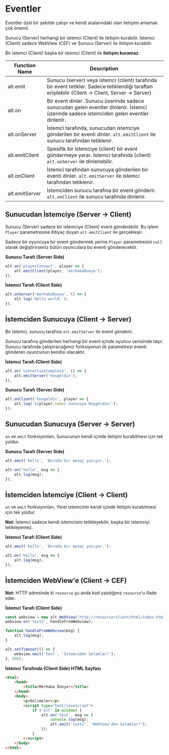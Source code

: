 # Eventler

Eventler özel bir şekilde çalışır ve kendi aralarındaki olan iletişimi anlamak çok önemli.

Sunucu (Server) herhangi bir istemci (Client) ile iletişim kurabilir.
İstemci (Client) sadece WebView (CEF) ve Sunucu (Server) ile iletişim kurabilir. 

Bir istemci (Client) başka bir istemci (Client) ile **iletişim kuramaz**.


| Function Name  | Description                                                                                |
| -------------- | ------------------------------------------------------------------------------------------ |
| alt.emit       | Sunucu (server) veya istemci (client) tarafında bir event tetikler. Sadece tetiklendiği taraftan erişilebilir (Client -> Client, Server -> Server) |
| alt.on         | Bir event dinler. Sunucu üzerinde sadece sunucudan gelen eventler dinlenir. İstemci üzerinde sadece istemciden gelen eventler dinlenir. |
| alt.onServer   | İstemci tarafında, sunucudan istemciye gönderilen bir eventi dinler. `alt.emitClient` ile sunucu tarafından tetiklenir. |
| alt.emitClient | Spesifik bir istemciye (client) bir event göndermeye yarar. İstemci tarafında (client) `alt.onServer` ile dinlenebilir. |
| alt.onClient   | İstemci tarafından sunucuya gönderilen bir eventi dinler. `alt.emitServer` ile istemci tarafından tetiklenir. |
| alt.emitServer | İstemciden sunucu tarafına bir event gönderir. `alt.onClient` ile sunucu tarafında dinlenir. |

## Sunucudan İstemciye (Server -> Client)

Sunucu (Server) sadece bir istemciye (Client) event gönderebilir. Bu işlem `Player` parametresine ihtiyaç duyan `alt.emitClient` ile gerçekleşir.

Sadece bir oyuncuya bir event göndermek yerine `Player` parametresini `null` olarak değiştirirseniz bütün oyunculara bu eventi gönderecektir.

**Sunucu Tarafı (Server Side)**

```js
alt.on('playerConnect', player => {
    alt.emitClient(player, 'merhabaDunya');
});
```

**İstemci Tarafı (Client Side)**

```js
alt.onServer('merhabaDunya', () => {
    alt.log('Hello world.');
});
```

## İstemciden Sunucuya (Client -> Server)

Bir istemci, sunucu tarafına `alt.emitServer` ile event gönderir.

Sunucu tarafına gönderilen herhangi bir event içinde oyuncu verisinide taşır. Sunucu tarafında çalıştıracağımız fonksiyonun ilk parametresi eventi gönderen oyuncunun kendisi olacaktır.

**İstemci Tarafı (Client Side)**

```js
alt.on('connectionComplete', () => {
    alt.emitServer('hosgeldin');
});
```

**Sunucu Tarafı (Server Side)**

```js
alt.onClient('hosgeldin', player => {
    alt.log(`${player.name} Sunucuya Hoşgeldin!`);
});
```

## Sunucudan Sunucuya (Server -> Server)

`on` ve `emit` fonksiyonları, Sunucunun kendi içinde iletişim kurabilmesi için tek yoldur.

**Sunucu Tarafı (Server Side)**

```js
alt.emit('hello', 'Burada bir mesaj yazıyor.');

alt.on('hello', msg => {
    alt.log(msg);
});
```

## İstemciden İstemciye (Client -> Client)

`on` ve `emit` fonksiyonları, Yerel istemcinin kendi içinde iletişim kurabilmesi için tek yoldur.

**Not:** İstemci sadece kendi istemcisini tetikleyebilir, başka bir istemciyi tetikleyemez.


**İstemci Tarafı (Client Side)**

```js
alt.emit('hello', 'Burada bir mesaj yazıyor.');

alt.on('hello', msg => {
    alt.log(msg);
});
```

## İstemciden WebView'e (Client -> CEF)

**Not:** HTTP adresinde ki `resource` şu anda kod yazdığınız `resource`'u ifade eder.

**İstemci Tarafı (Client Side)**

```js
const webview = new alt.WebView('http://resource/client/html/index.html');
webview.on('test2', handleFromWebview);

function handleFromWebview(msg) {
    alt.log(msg);
}

alt.setTimeout(() => {
    webview.emit('test', 'İstemciden Selamlar!');
}, 500);
```

**İstemci Tarafında (Client Side) HTML Sayfası**

```html
<html>
    <head>
        <title>Merhaba Dünya!</title>
    </head>
    <body>
        <p>Kelimeler</p>
        <script type="text/javascript">
            if ('alt' in window) {
                alt.on('test', msg => {
                    console.log(msg);
                    alt.emit('test2', "WebView'den Selamlar!");
                });
            }
        </script>
    </body>
</html>
```
